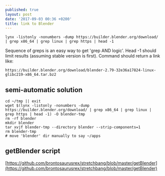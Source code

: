 ```yaml
---
published: true
layout: post
date: '2017-09-03 00:36 +0200'
title: link to Blender
---
```

    lynx -listonly -nonumbers -dump https://builder.blender.org/download/ | grep x86_64 | grep linux | grep https | head -1
    
Sequence of greps is an easy way to get 'grep AND logic'. Head -1 should limit results (assuming stable version is first). Command should return a link like:

    https://builder.blender.org/download/blender-2.79-32e36a17824-linux-glibc219-x86_64.tar.bz2
    
## semi-automatic solution

    cd ~/tmp || exit
    wget $(lynx -listonly -nonumbers -dump https://builder.blender.org/download/ | grep x86_64 | grep linux | grep https | head -1) -O blender-tmp
    rm -rf blender
    mkdir blender
    tar xvjf blender-tmp --directory blender --strip-components=1
    rm blender-tmp
    # move 'blender' dir manually to say ~/apps
    
## getBlender script
 
 [https://github.com/brontosaurusrex/stretchbang/blob/master/getBlender](https://github.com/brontosaurusrex/stretchbang/blob/master/getBlender)
